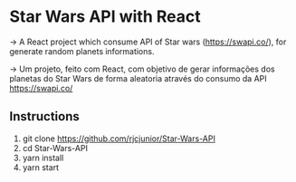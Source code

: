 # Star Wars API with React

  -> A React project which consume API of Star wars (https://swapi.co/), for generate random planets informations.  
  
  -> Um projeto, feito com React, com objetivo de gerar informações dos planetas do Star Wars de forma aleatoria através do consumo da API https://swapi.co/
  
 ## Instructions
 
 1. git clone https://github.com/rjcjunior/Star-Wars-API
 2. cd Star-Wars-API
 3. yarn install
 4. yarn start
